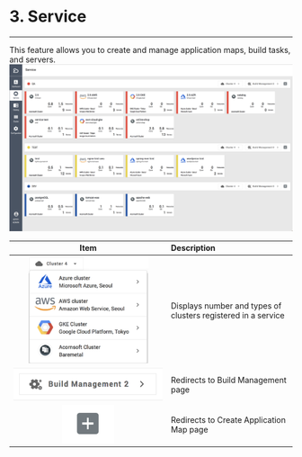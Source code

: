 # 3. Service

---

This feature allows you to create and manage application maps, build tasks, and servers.![](/assets/EN/2.5/3_1.png)

| Item | Description |
| :---: | :--- |
| <img src="/assets/EN/2.5/3_2.png" width="80%" /> | Displays number and types of clusters registered in a service |
| ![](/assets/EN/2.5/3_3.png) | Redirects to Build Management page |
| ![](/assets/EN/2.5/3_4.png) | Redirects to Create Application Map page |
